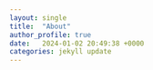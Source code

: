 ```yaml
---
layout: single
title:  "About"
author_profile: true
date:   2024-01-02 20:49:38 +0000
categories: jekyll update
---
```


